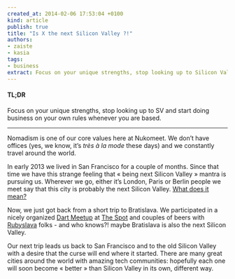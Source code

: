 ```yaml
---
created_at: 2014-02-06 17:53:04 +0100
kind: article
publish: true
title: "Is X the next Silicon Valley ?!"
authors:
- zaiste
- kasia
tags:
- business
extract: Focus on your unique strengths, stop looking up to Silicon Valley and start doing business on your own rules whenever you are based.
---
```


#### TL;DR
Focus on your unique strengths, stop looking up to SV and start doing business
on your own rules whenever you are based.

<hr/>

Nomadism is one of our core values here at Nukomeet. We don’t have offices (yes,
we know, it’s *très à la mode* these days) and we constantly travel around the
world.

In early 2013 we lived in San Francisco for a couple of months. Since that time
we have this strange feeling that « being next Silicon Valley » mantra is
pursuing us. Wherever we go, either it’s London, Paris or Berlin
people we meet say that this city is probably the next Silicon Valley. [What does
it mean?][4]

Now, we just got back from a short trip to Bratislava. We participated in
a nicely organized [Dart Meetup][1] at [The Spot][2] and couples of beers with
[Rubyslava][3] folks - and who knows?! maybe Bratislava is also the next Silicon
Valley.

Our next trip leads us back to San Francisco and to the old Silicon Valley with
a desire that the curse will end where it started. There are many great cities
around the world with amazing tech communities: hopefully each one will soon
become « better » than Silicon Valley in its own, different way.

[1]: https://www.facebook.com/events/329116857220487/
[2]: http://www.thespot.sk/
[3]: http://rubyslava.sk/
[4]: http://youtu.be/OQSNhk5ICTI?t=1m15s




